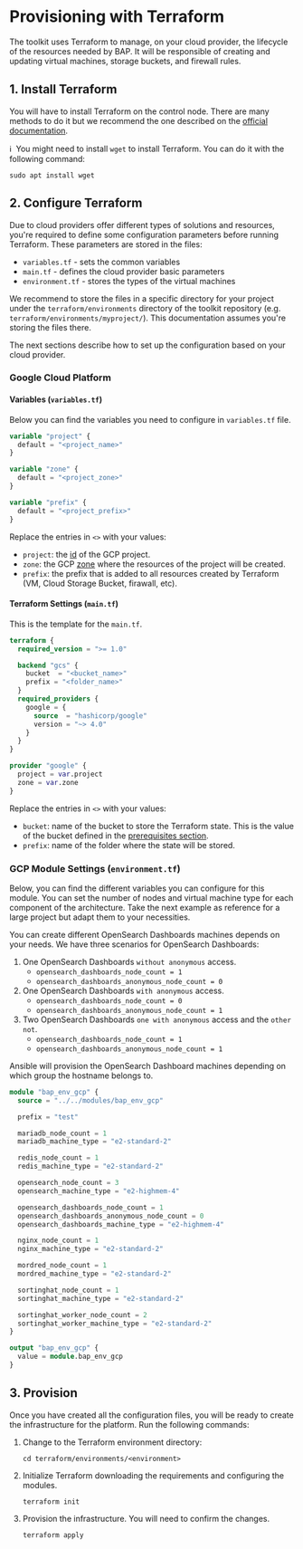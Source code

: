 # Provisioning with Terraform

The toolkit uses Terraform to manage, on your cloud provider, the lifecycle of
the resources needed by BAP. It will be responsible of creating and updating
virtual machines, storage buckets, and firewall rules.

## 1. Install Terraform

You will have to install Terraform on the control node. There are many methods
to do it but we recommend the one described on the
[official documentation](https://developer.hashicorp.com/terraform/tutorials/aws-get-started/install-cli).

:information_source:&nbsp; You might need to install `wget` to install
Terraform. You can do it with the following command:

```terminal
sudo apt install wget
```

## 2. Configure Terraform

Due to cloud providers offer different types of solutions and resources, you're
required to define some configuration parameters before running Terraform. These
parameters are stored in the files:

- `variables.tf` - sets the common variables
- `main.tf` - defines the cloud provider basic parameters
- `environment.tf` - stores the types of the virtual machines

We recommend to store the files in a specific directory for your project under
the `terraform/environments` directory of the toolkit repository (e.g.
`terraform/environments/myproject/`). This documentation assumes you're storing
the files there.

The next sections describe how to set up the configuration based on your cloud
provider.

### Google Cloud Platform

#### Variables (`variables.tf`)

Below you can find the variables you need to configure in `variables.tf` file.

```tf
variable "project" {
  default = "<project_name>"
}

variable "zone" {
  default = "<project_zone>"
}

variable "prefix" {
  default = "<project_prefix>"
}
```

Replace the entries in `<>` with your values:

- `project`: the [id](https://support.google.com/googleapi/answer/7014113?hl=en) of the GCP project.
- `zone`: the GCP [zone](https://cloud.google.com/compute/docs/regions-zones)
   where the resources of the project will be created.
- `prefix`: the prefix that is added to all resources created by Terraform (VM, Cloud Storage Bucket, firawall, etc).

#### Terraform Settings (`main.tf`)

This is the template for the `main.tf`.

```tf
terraform {
  required_version = ">= 1.0"

  backend "gcs" {
    bucket  = "<bucket_name>"
    prefix = "<folder_name>"
  }
  required_providers {
    google = {
      source  = "hashicorp/google"
      version = "~> 4.0"
    }
  }
}

provider "google" {
  project = var.project
  zone = var.zone
}
```

Replace the entries in `<>` with your values:

- `bucket`: name of the bucket to store the Terraform state. This is the value
   of the bucket defined in the [prerequisites section](./prerequisites.md).
- `prefix`: name of the folder where the state will be stored.

### GCP Module Settings (`environment.tf`)

Below, you can find the different variables you can configure for this module.
You can set the number of nodes and virtual machine type for each component
of the architecture. Take the next example as reference for a large project
but adapt them to your necessities.

You can create different OpenSearch Dashboards machines depends on your needs.
We have three scenarios for OpenSearch Dashboards:

1. One OpenSearch Dashboards `without anonymous` access.
    - `opensearch_dashboards_node_count = 1`
    - `opensearch_dashboards_anonymous_node_count = 0`
2. One OpenSearch Dashboards `with anonymous` access.
    - `opensearch_dashboards_node_count = 0`
    - `opensearch_dashboards_anonymous_node_count = 1`
3. Two OpenSearch Dashboards `one with anonymous` access and the `other not`.
    - `opensearch_dashboards_node_count = 1`
    - `opensearch_dashboards_anonymous_node_count = 1`

Ansible will provision the OpenSearch Dashboard machines depending on which
group the hostname belongs to.

```tf
module "bap_env_gcp" {
  source = "../../modules/bap_env_gcp"

  prefix = "test"

  mariadb_node_count = 1
  mariadb_machine_type = "e2-standard-2"

  redis_node_count = 1
  redis_machine_type = "e2-standard-2"

  opensearch_node_count = 3
  opensearch_machine_type = "e2-highmem-4"

  opensearch_dashboards_node_count = 1
  opensearch_dashboards_anonymous_node_count = 0
  opensearch_dashboards_machine_type = "e2-highmem-4"

  nginx_node_count = 1
  nginx_machine_type = "e2-standard-2"

  mordred_node_count = 1
  mordred_machine_type = "e2-standard-2"

  sortinghat_node_count = 1
  sortinghat_machine_type = "e2-standard-2"

  sortinghat_worker_node_count = 2
  sortinghat_worker_machine_type = "e2-standard-2"
}

output "bap_env_gcp" {
  value = module.bap_env_gcp
}
```

## 3. Provision

Once you have created all the configuration files, you will be ready to create
the infrastructure for the platform. Run the following commands:

1. Change to the Terraform environment directory:

   ```terminal
   cd terraform/environments/<environment>
   ```

1. Initialize Terraform downloading the requirements and configuring the modules.

   ```terminal
   terraform init
   ```

1. Provision the infrastructure. You will need to confirm the changes.

   ```terminal
   terraform apply
   ```
